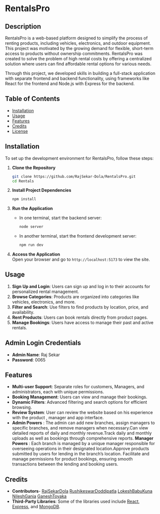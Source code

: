 
# RentalsPro

## Description

RentalsPro is a web-based platform designed to simplify the process of renting products, including vehicles, electronics, and outdoor equipment. This project was motivated by the growing demand for flexible, short-term access to products without ownership commitments. RentalsPro was created to solve the problem of high rental costs by offering a centralized solution where users can find affordable rental options for various needs.

Through this project, we developed skills in building a full-stack application with separate frontend and backend functionality, using frameworks like React for the frontend and Node.js with Express for the backend.

## Table of Contents

- [Installation](#installation)
- [Usage](#usage)
- [Features](#features)
- [Credits](#credits)
- [License](#license)

## Installation

To set up the development environment for RentalsPro, follow these steps:

1. **Clone the Repository**
   ```bash
   git clone https://github.com/RajSekar-Dola/RentalsPro.git
   cd Rentals
   ```

2. **Install Project Dependencies**
   ```bash
   npm install
   ```
3. **Run the Application**
   - In one terminal, start the backend server:
     ```bash
     node server
     ```
   - In another terminal, start the frontend development server:
     ```bash
     npm run dev
     ```

4. **Access the Application**  
   Open your browser and go to `http://localhost:5173` to view the site.

## Usage

1. **Sign Up and Login**: Users can sign up and log in to their accounts for personalized rental management.
2. **Browse Categories**: Products are organized into categories like vehicles, electronics, and more.
3. **Filter and Search**: Use filters to find products by location, price, and availability.
4. **Rent Products**: Users can book rentals directly from product pages.
5. **Manage Bookings**: Users have access to manage their past and active rentals.

## Admin Login Credentials
- **Admin Name**: Raj Sekar
- **Password**: 0065
## Features

- **Multi-user Support**: Separate roles for customers, Managers, and administrators, each with unique permissions.
- **Booking Management**: Users can view and manage their bookings.
- **Dynamic Filters**: Advanced filtering and search options for efficient browsing.
- **Review System**: User can review the website based on his experience with the product , manager and app interface.
- **Admin Powers** :  The admin can add new branches, assign managers to specific branches, and remove managers when necessary.Can view detailed reports of daily and monthly revenue.Track daily and monthly uploads as well as bookings through comprehensive reports.
**Manager Powers** : Each branch is managed by a unique manager responsible for overseeing operations in their designated location.Approve products submitted by users for lending in the branch’s location. Facilitate and manage permissions for product bookings, ensuring smooth transactions between the lending and booking users.

## Credits

<!-- - **Contributors**: - This project was created and maintained by [RajSekar-Dola] (https://github.com/RajSekar-Dola). -->
- **Contributors**- 
[RajSekarDola](S20220010065)
[RushikeswarDoddipatla](S20220010063)
[LokeshBabuKuna](S20220010117)
[NileshGanja](S20220010072)
[GaneshToyaka](S20220010071)
- **Third-Party Libraries**: Some of the libraries used include [React](https://reactjs.org/), [Express](https://expressjs.com/), and [MongoDB](https://www.mongodb.com/).

